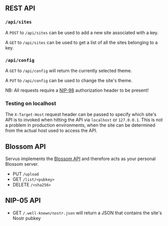 ## REST API

### `/api/sites`

A `POST` to `/api/sites` can be used to add a new site associated with a key.

A `GET` to `/api/sites` can be used to get a list of all the sites belonging to a key.

### `/api/config`

A `GET` to `/api/config` will return the currently selected theme.

A `PUT` to `/api/config` can be used to change the site's theme.

NB: All requests require a [NIP-98](https://github.com/nostr-protocol/nips/blob/master/98.md) authorization header to be present!

### Testing on localhost

The `X-Target-Host` request header can be passed to specify which site's API is to invoked when hitting the API via `localhost` or `127.0.0.1`. This is not a problem in production environments, when the site can be determined from the actual host used to access the API.

## Blossom API

Servus implements the [Blossom API](https://github.com/hzrd149/blossom) and therefore acts as your personal Blossom server.

* PUT `/upload`
* GET `/list/<pubkey>`
* DELETE `/<sha256>`

## NIP-05 API

* GET `/.well-known/nostr.json` will return a JSON that contains the site's Nostr pubkey
